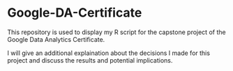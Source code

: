 # Google-DA-Certificate
This repository is used to display my R script for the capstone project of the Google Data Analytics Certificate. 

I will give an additional explaination about the decisions I made for this project and discuss the results and potential implications.
